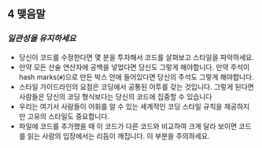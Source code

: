 ## 4 맺음말

### _일관성을 유지하세요_

- 당신이 코드를 수정한다면 몇 분을 투자해서 코드를 살펴보고 스타일을 파악하세요.
- 만약 모든 산술 연산자에 공백을 넣었다면 당신도 그렇게 해야합니다. 만약 주석이 hash marks(`#`)으로 만든 박스 안에 들어있다면 당신의 주석도 그렇게 해야합니다.
- 스타일 가이드라인의 요점은 코딩에서 공통된 어투를 갖는 것입니다. 그렇게 된다면 사람들은 당신의 코딩 형식보다는 당신의 코드에 집중할 수 있습니다
- 우리는 여기서 사람들이 어휘를 알 수 있는 세계적인 코딩 스타일 규칙을 제공하지만 고유의 스타일도 중요합니다.
- 파일에 코드를 추가했을 때 이 코드가 다른 코드와 비교하여 크게 달라 보이면 코드를 읽는 사람의 입장에서는 리듬이 깨집니다. 이 부분을 주의하세요.
